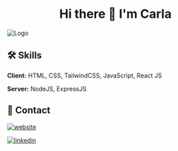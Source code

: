 <h1 align="center">Hi there 👋 I'm Carla</h1>

![Logo](https://media4.giphy.com/media/6heBQSjt2IoA8/giphy.gif?cid=ecf05e47qvlrosjdovmicu9x3am3qinbpe7jt4beupgrp9pp&rid=giphy.gif&ct=g)


## 🛠 Skills

**Client:** HTML, CSS, TailwindCSS, JavaScript, React JS

**Server:** NodeJS, ExpressJS


## 🔗 Contact 
[![website](https://img.shields.io/badge/my_portfolio-000?style=for-the-badge&logo=ko-fi&logoColor=white)](https://vilacarla.com/) 

[![linkedin](https://img.shields.io/badge/linkedin-0A66C2?style=for-the-badge&logo=linkedin&logoColor=white)](www.linkedin.com/in/vilacarla/)

